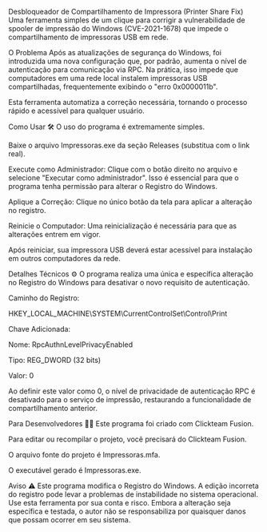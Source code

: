 Desbloqueador de Compartilhamento de Impressora (Printer Share Fix)
Uma ferramenta simples de um clique para corrigir a vulnerabilidade de spooler de impressão do Windows (CVE-2021-1678) que impede o compartilhamento de impressoras USB em rede.

O Problema
Após as atualizações de segurança do Windows, foi introduzida uma nova configuração que, por padrão, aumenta o nível de autenticação para comunicação via RPC. Na prática, isso impede que computadores em uma rede local instalem impressoras USB compartilhadas, frequentemente exibindo o "erro 0x0000011b".

Esta ferramenta automatiza a correção necessária, tornando o processo rápido e acessível para qualquer usuário.

Como Usar 🛠️
O uso do programa é extremamente simples.

Baixe o arquivo Impressoras.exe da seção Releases (substitua com o link real).

Execute como Administrador: Clique com o botão direito no arquivo e selecione "Executar como administrador". Isso é essencial para que o programa tenha permissão para alterar o Registro do Windows.

Aplique a Correção: Clique no único botão da tela para aplicar a alteração no registro.

Reinicie o Computador: Uma reinicialização é necessária para que as alterações entrem em vigor.

Após reiniciar, sua impressora USB deverá estar acessível para instalação em outros computadores da rede.

Detalhes Técnicos ⚙️
O programa realiza uma única e específica alteração no Registro do Windows para desativar o novo requisito de autenticação.

Caminho do Registro:

HKEY_LOCAL_MACHINE\SYSTEM\CurrentControlSet\Control\Print

Chave Adicionada:

Nome: RpcAuthnLevelPrivacyEnabled

Tipo: REG_DWORD (32 bits)

Valor: 0

Ao definir este valor como 0, o nível de privacidade de autenticação RPC é desativado para o serviço de impressão, restaurando a funcionalidade de compartilhamento anterior.

Para Desenvolvedores 👨‍💻
Este programa foi criado com Clickteam Fusion.

Para editar ou recompilar o projeto, você precisará do Clickteam Fusion.

O arquivo fonte do projeto é Impressoras.mfa.

O executável gerado é Impressoras.exe.

Aviso ⚠️
Este programa modifica o Registro do Windows. A edição incorreta do registro pode levar a problemas de instabilidade no sistema operacional. Use esta ferramenta por sua conta e risco. Embora a alteração seja específica e testada, o autor não se responsabiliza por quaisquer danos que possam ocorrer em seu sistema.

